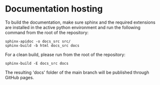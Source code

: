 # Documentation hosting

To build the documentation, make sure sphinx and the required extensions are installed in the
active python environment and run the following command from the root of the repository:

```
sphinx-apidoc -o docs_src src/
sphinx-build -b html docs_src docs
```

For a clean build, please run from the root of the repository:

```
sphinx-build -E docs_src docs
```

The resulting 'docs' folder of the main branch will be published through GitHub pages.
